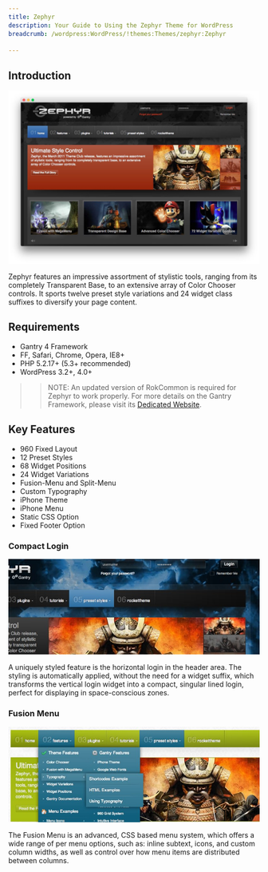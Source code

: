 ```yaml
---
title: Zephyr
description: Your Guide to Using the Zephyr Theme for WordPress
breadcrumb: /wordpress:WordPress/!themes:Themes/zephyr:Zephyr

---
```


Introduction
------------

![](assets/zephyr.jpeg)

Zephyr features an impressive assortment of stylistic tools, ranging from its completely Transparent Base, to an extensive array of Color Chooser controls. It sports twelve preset style variations and 24 widget class suffixes to diversify your page content.

Requirements
------------

* Gantry 4 Framework
* FF, Safari, Chrome, Opera, IE8+
* PHP 5.2.17+ (5.3+ recommended)
* WordPress 3.2+, 4.0+

> > NOTE: An updated version of RokCommon is required for Zephyr to work properly. For more details on the Gantry Framework, please visit its [Dedicated Website](http://www.gantry-framework.org/).

Key Features
------------

* 960 Fixed Layout
* 12 Preset Styles
* 68 Widget Positions
* 24 Widget Variations
* Fusion-Menu and Split-Menu
* Custom Typography
* iPhone Theme
* iPhone Menu
* Static CSS Option
* Fixed Footer Option

### Compact Login

![](assets/login.jpg)

A uniquely styled feature is the horizontal login in the header area. The styling is automatically applied, without the need for a widget suffix, which transforms the vertical login widget into a compact, singular lined login, perfect for displaying in space-conscious zones.

### Fusion Menu

![](assets/fusion.jpg)

The Fusion Menu is an advanced, CSS based menu system, which offers a wide range of per menu options, such as: inline subtext, icons, and custom column widths, as well as control over how menu items are distributed between columns.
